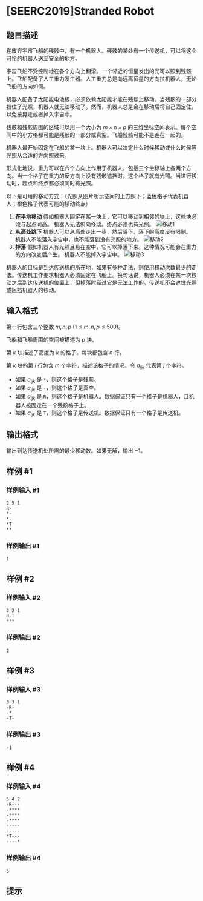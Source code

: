 # [SEERC2019]Stranded Robot

## 题目描述

在废弃宇宙飞船的残骸中，有一个机器人。残骸的某处有一个传送机，可以将这个可怜的机器人送至安全的地方。

宇宙飞船不受控制地在各个方向上翻滚。一个邻近的恒星发出的光可以照到残骸上。飞船配备了人工重力发生器。人工重力总是向远离恒星的方向拉机器人，无论飞船的方向如何。

机器人配备了太阳能电池板，必须依赖太阳能才能在残骸上移动。当残骸的一部分挡住了光照，机器人就无法移动了。然而，机器人总是会在移动后将自己固定住，以免被晃走或者掉入宇宙中。

残骸和残骸周围的区域可以用一个大小为 $m \times n \times p$ 的三维坐标空间表示。每个空间中的小方格都可能是残骸的一部分或真空。飞船残骸可能不是连在一起的。

机器人最开始固定在飞船的某一块上。机器人可以决定什么时候移动或什么时候等光照从合适的方向照过来。

形式化地说，重力可以在六个方向上作用于机器人，包括三个坐标轴上各两个方向。当一个格子在重力的反方向上没有残骸遮挡时，这个格子就有光照。当进行移动时，起点和终点都必须同时有光照。

以下是可用的移动方式：（光照从图片所示空间的上方照下；蓝色格子代表机器人；橙色格子代表可能的移动终点）

1. **在平地移动**
   假如机器人固定在某一块上，它可以移动到相邻的块上，这些块必须与起点同高。
   机器人无法斜向移动。终点必须也有光照。
   ![移动1](https://cdn.luogu.com.cn/upload/image_hosting/sf5pxkhr.png)
2. **从高处跳下**
   机器人可以从高处走出一步，然后落下。落下的高度没有限制。
   机器人不能落入宇宙中，也不能落到没有光照的地方。
   ![移动2](https://cdn.luogu.com.cn/upload/image_hosting/8jwv3v8y.png)
3. **掉落**
   假如机器人有光照且悬在空中，它可以掉落下来。这种情况可能会在重力的方向改变后产生。
   机器人不能掉入宇宙中。
   ![移动3](https://cdn.luogu.com.cn/upload/image_hosting/8ei3yfks.png)

机器人的目标是到达传送机的所在地，如果有多种走法，则使用移动次数最少的走法。传送机工作要求机器人必须固定在飞船上。换句话说，机器人必须在某一次移动之后到达传送机的位置上，但掉落时经过它是无法工作的。传送机不会遮住光照或阻挡机器人的移动。

## 输入格式

第一行包含三个整数 $m, n, p \ (1 \leq m, n, p \leq 500)$。

飞船和飞船周围的空间被描述为 $p$ 块。

第 $k$ 块描述了高度为 $k$ 的格子。每块都包含 $n$ 行。

第 $k$ 块的第 $i$ 行包含 $m$ 个字符，描述该格子的情况。令 $a_{ijk}$ 代表第 $j$ 个字符。

- 如果 $a_{ijk}$ 是 `*`，则这个格子是残骸。
- 如果 $a_{ijk}$ 是 `-`，则这个格子是真空。
- 如果 $a_{ijk}$ 是 `R`，则这个格子是机器人。数据保证只有一个格子是机器人，且机器人被固定在一个残骸格子上。
- 如果 $a_{ijk}$ 是 `T`，则这个格子是传送机。数据保证只有一个格子是传送机。

## 输出格式

输出到达传送机处所需的最少移动数。如果无解，输出 $-1$。

## 样例 #1

### 样例输入 #1
```
2 5 1
R-
*-
*-
*T
**
```

### 样例输出 #1

```
1
```

## 样例 #2

### 样例输入 #2
```
3 2 1
R-T
***
```

### 样例输出 #2

```
2
```

## 样例 #3

### 样例输入 #3
```
3 3 1
-R-
-*-
-T-
```

### 样例输出 #3

```
-1
```

## 样例 #4

### 样例输入 #4
```
5 4 2
-R---
-****
-****
-****
-----
-----
*T---
----*
```

### 样例输出 #4

```
5
```

## 提示


